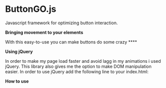 # ButtonGO.js
Javascript framework for optimizing button interaction.

<b> Bringing movement to your elements </b>

With this easy-to-use you can make buttons do some crazy ****

<b> Using jQuery </b>

In order to make my page load faster and avoid lagg in my animations i used jQuery. 
This library also gives me the option to make DOM manipulation easier.
In order to use jQuery add the following line to your index.html:

> <script src="https://ajax.googleapis.com/ajax/libs/jquery/3.2.1/jquery.min.js"></script>

<b>How to use</b>

